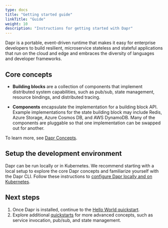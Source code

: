 ```yaml
---
type: docs
title: "Getting started guide"
linkTitle: "Guide"
weight: 10
description: "Instructions for getting started with Dapr"
---
```


Dapr is a portable, event-driven runtime that makes it easy for enterprise developers to build resilient, microservice stateless and stateful applications that run on the cloud and edge and embraces the diversity of languages and developer frameworks.

## Core concepts

* **Building blocks** are a collection of components that implement distributed system capabilities, such as pub/sub, state management, resource bindings, and distributed tracing.

* **Components** encapsulate the implementation for a building block API. Example implementations for the state building block may include Redis, Azure Storage, Azure Cosmos DB, and AWS DynamoDB. Many of the components are pluggable so that one implementation can be swapped out for another.

To learn more, see [Dapr Concepts](/docs/concepts).

## Setup the development environment

Dapr can be run locally or in Kubernetes. We recommend starting with a local setup to explore the core Dapr concepts and familiarize yourself with the Dapr CLI. Follow these instructions to [configure Dapr locally and on Kubernetes](/docs/concepts/getting-started/install-dapr).

## Next steps

1. Once Dapr is installed, continue to the [Hello World quickstart](https://github.com/dapr/quickstarts/tree/master/hello-world).
2. Explore additional [quickstarts](https://github.com/dapr/quickstarts) for more advanced concepts, such as service invocation, pub/sub, and state management.